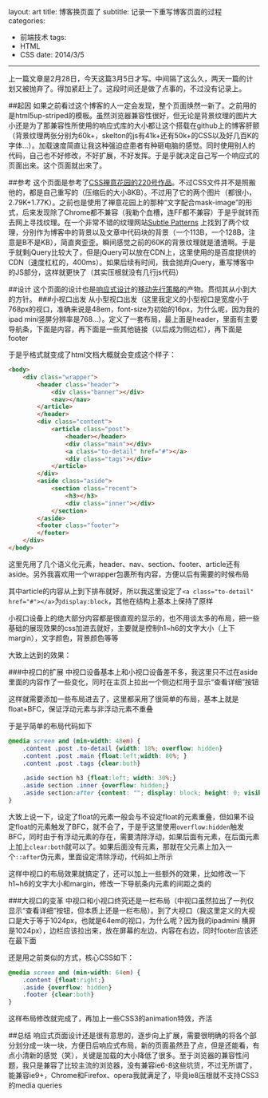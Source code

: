 layout: art
title: 博客换页面了
subtitle: 记录一下重写博客页面的过程
categories: 
- 前端技术
tags: 
- HTML
- CSS
date: 2014/3/5
---

上一篇文章是2月28日，今天这篇3月5日才写。中间隔了这么久，两天一篇的计划又被抛弃了。得加紧赶上了。这段时间还是做了点事的，不过没有记录上。

<!-- more -->

##起因
如果之前看过这个博客的人一定会发现，整个页面焕然一新了。之前用的是html5up-striped的模板。虽然浏览器兼容性很好，但无论是背景纹理的图片大小还是为了那兼容性所使用的响应式库的大小都让这个搭载在github上的博客肝颤（背景纹理两张分别为60k+，skelton的js有41k+还有50k+的CSS以及好几百K的字体...）。加载速度简直让我这种强迫症患者有种砸电脑的感觉。同时使用别人的代码，自己也不好修改，不好扩展，不好发挥。于是乎就决定自己写一个响应式的页面出来。这个页面就出来了。

##参考
这个页面是参考了[CSS禅意花园的220号作品](http://www.csszengarden.com/220//)。不过CSS文件并不是照搬他的，都是自己重写的（压缩后的大小8KB）。不过用了它的两个图片（都很小，2.79K+1.77K）。之前也是使用了禅意花园上的那种“文字配合mask-image”的形式，后来发现除了Chrome都不兼容（我勒个血槽，连FF都不兼容）于是乎就转而去网上寻找纹理。在一个非常不错的纹理网站[Subtle Patterns](http://subtlepatterns.com/) 上找到了两个纹理，分别作为博客中的背景以及文章中代码块的背景（一个113B，一个128B，注意是B不是KB），简直爽歪歪。瞬间感觉之前的60K的背景纹理就是渣渣啊。于是乎就剩jQuery比较大了，但是jQuery可以放在CDN上，这里使用的是百度提供的CDN（速度杠杠的，400ms）。如果后续有时间，我会抛弃jQuery，重写博客中的JS部分，这样就更快了（其实压根就没有几行js代码）

##设计
这个页面的设计也是[响应式设计](http://lingyu.wang#/art/blog/2014/02/14/responsive-web-design/)的[移动先行策略](http://lingyu.wang#/art/blog/2014/02/25/design-strategies/)的产物。贯彻其从小到大的方针。
###小视口出发
从小型视口出发（这里我定义的小型视口是宽度小于768px的视口，准确来说是48em，font-size为初始的16px，为什么呢，因为我的ipad mini竖屏分辨率是768...）。定义了一套布局，最上面是header，里面有主要导航条，下面是内容，再下面是一些其他链接（以后成为侧边栏），再下面是footer

于是乎格式就变成了html文档大概就会变成这个样子：
```html
<body>
    <div class="wrapper">
        <header class="header">
            <div class="banner"></div>
            <nav></nav>
        </article>
        </header>
        <div class="content">
            <article class="post">
                <header></header>
                <div class="main"></div>
                <a class="to-detail" href="#"></a>
                <div class="tags"></div>
            </article>
        </div>
        <aside class="aside">
            <section class="recent">
                <h3></h3>
                <div class="inner"></div>
            </section>
        </aside>
        <footer class="footer">
        </footer>
    </div>
</body>
```
这里先用了几个语义化元素，header、nav、section、footer、article还有aside。另外我喜欢用一个wrapper包裹所有内容，方便以后有需要的时候布局

其中article的内容从上到下排布就好，所以我这里设定了```<a class="to-detail" href="#"></a>```为```display:block```，其他在结构上基本上保持了原样

小视口设备上的绝大部分内容都是很直观的显示的，也不用谈太多的布局，把一些基础的展现效果的css加进去就好，主要就是控制h1~h6的文字大小（上下margin），文字颜色，背景颜色等等

大致上达到的效果：

###中视口的扩展
中视口设备基本上和小视口设备差不多，我这里只不过在aside里面的内容作了一些变化，同时在主页上拉出一个侧边栏用于显示“查看详细”按钮

这样就需要添加一些布局进去了，这里都采用了很简单的布局，基本上就是float+BFC，保证浮动元素与非浮动元素不重叠

于是乎简单的布局代码如下
```css
@media screen and (min-width: 48em) {
    .content .post .to-detail {width: 18%; overflow: hidden}
    .content .post .main {float:left;width: 80%; }
    .content .post .tags {clear:both}
    
    .aside section h3 {float:left; width: 30%;}
    .aside section .inner {overflow: hidden;}
    .aside section:after {content: ""; display: block; height: 0; visibility: hidden; clear: both; }
}
```
大致上说一下，设定了float的元素一般会与不设定float的元素重叠，但如果不设定float的元素触发了BFC，就不会了，于是乎这里使用```overflow:hidden```触发BFC，同时由于有浮动元素的存在，需要清除浮动，如果后面有元素，在后面元素上加上```clear:both```就可以了。如果后面没有元素，那就在父元素上加入一个```::after```伪元素，里面设定清除浮动，代码如上所示

这样中视口的布局效果就搞定了，还可以加上一些额外的效果，比如修改一下h1~h6的文字大小和margin，修改一下导航条内元素的间距之类的

###大视口的变革
中视口和小视口终究还是一栏布局（中视口虽然拉出了一列仅显示“查看详细”按钮，但本质上还是一栏布局）。到了大视口（我这里定义的大视口是大于等于1024px，也就是64em的视口，为什么呢？因为我的ipadmini 横屏是1024px），边栏应该拉出来，放在屏幕的左边，内容在右边，同时footer应该还在最下面

还是用之前类似的方式，核心CSS如下：
```css
@media screen and (min-width: 64em) {
    .content {float:right;}
    .aside {overflow: hidden}
    .footer {clear:both}
}
```
这样布局修改就完成了，再加上一些CSS3的animation特效，齐活

##总结
响应式页面设计还是很有意思的，逐步向上扩展，需要很明确的将各个部分划分成一块一块，方便日后响应式布局，新的页面虽然丑了点，但是还能看，有点小清新的感觉（笑），关键是加载的大小降低了很多。至于浏览器的兼容性问题，我只是兼容了比较主流的浏览器，没有兼容ie6-8这些坑货，不过无所谓了，能兼容ie9+，Chrome和Firefox、opera我就满足了，毕竟ie8压根就不支持CSS3的media queries

